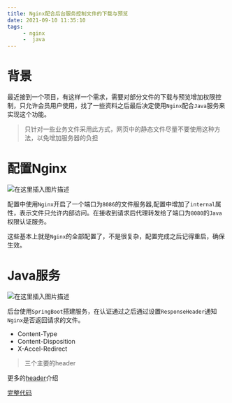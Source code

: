 ```yaml
---
title: Nginx配合后台服务控制文件的下载与预览
date: 2021-09-10 11:35:10
tags:
     - nginx
     -  java
---
```


# 背景
最近接到一个项目，有这样一个需求，需要对部分文件的下载与预览增加权限控制，只允许会员用户使用，找了一些资料之后最后决定使用`Nginx`配合`Java`服务来实现这个功能。
> 只针对一些业务文件采用此方式，网页中的静态文件尽量不要使用这种方法，以免增加服务器的负担

#  配置Nginx
![在这里插入图片描述](https://img-blog.csdnimg.cn/20210328130245299.png?x-oss-process=image/watermark,type_ZmFuZ3poZW5naGVpdGk,shadow_10,text_aHR0cHM6Ly9ibG9nLmNzZG4ubmV0L2xpNTY3Mg==,size_16,color_FFFFFF,t_70)

配置中使用`Nginx`开启了一个端口为`8086`的文件服务器,配置中增加了`internal`属性，表示文件只允许内部访问。在接收到请求后代理转发给了端口为`8080`的`Java`权限认证服务。

这些基本上就是`Nginx`的全部配置了，不是很复杂，配置完成之后记得重启，确保生效。

# Java服务

![在这里插入图片描述](https://img-blog.csdnimg.cn/2021032813145673.png?x-oss-process=image/watermark,type_ZmFuZ3poZW5naGVpdGk,shadow_10,text_aHR0cHM6Ly9ibG9nLmNzZG4ubmV0L2xpNTY3Mg==,size_16,color_FFFFFF,t_70)

后台使用`SpringBoot`搭建服务，在认证通过之后通过设置`ResponseHeader`通知`Nginx`是否返回请求的文件。

* Content-Type
* Content-Disposition
*  X-Accel-Redirect
> 三个主要的header
> 
更多的[header](https://developer.mozilla.org/zh-CN/docs/Web/HTTP/Headers)介绍

[完整代码](https://github.com/lizeze/note/issues/43)